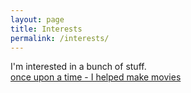 ```yaml
---
layout: page
title: Interests
permalink: /interests/
---
```



I'm interested in a bunch of stuff.  
[once upon a time - I helped make movies](/interests/movies/)
